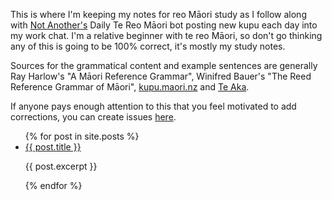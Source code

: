 This is where I'm keeping my notes for reo Māori study as I follow along with [Not Another's](https://www.na.studio/about) Daily Te Reo Māori bot posting new kupu each day into my work chat. I'm a relative beginner with te reo Māori, so don't go thinking any of this is going to be 100% correct, it's mostly my study notes.

Sources for the grammatical content and example sentences are generally Ray Harlow's "A Māori Reference Grammar", Winifred Bauer's "The Reed Reference Grammar of Māori", [kupu.maori.nz](https://kupu.maori.nz/) and [Te Aka](https://maoridictionary.co.nz/).

If anyone pays enough attention to this that you feel motivated to add corrections, you can create issues [here](https://github.com/JoshBrodieNZ/daily-reo/issues).

<ul>
  {% for post in site.posts %}
    <li>
      <a href="{{ post.permalink }}">{{ post.title }}</a>
      <p>{{ post.excerpt }}</p>
    </li>
  {% endfor %}
</ul>